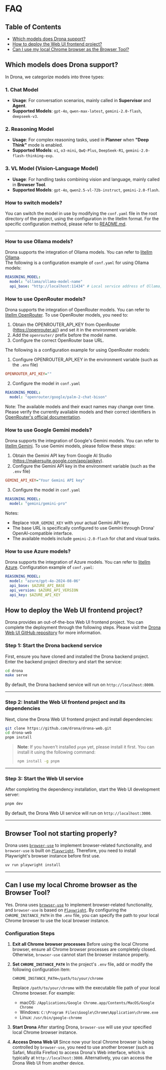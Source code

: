 # FAQ

## Table of Contents

- [Which models does Drona support?](#which-models-does-drona-support)
- [How to deploy the Web UI frontend project?](#how-to-deploy-the-web-ui-frontend-project)
- [Can I use my local Chrome browser as the Browser Tool?](#can-i-use-my-local-chrome-browser-as-the-browser-tool)

## Which models does Drona support?

In Drona, we categorize models into three types:

### 1. **Chat Model**
- **Usage**: For conversation scenarios, mainly called in **Supervisor** and **Agent**.
- **Supported Models**: `gpt-4o`, `qwen-max-latest`, `gemini-2.0-flash`, `deepseek-v3`.

### 2. **Reasoning Model**
- **Usage**: For complex reasoning tasks, used in **Planner** when **"Deep Think"** mode is enabled.
- **Supported Models**: `o1`, `o3-mini`, `QwQ-Plus`, `DeepSeek-R1`, `gemini-2.0-flash-thinking-exp`.

### 3. **VL Model** (Vision-Language Model)
- **Usage**: For handling tasks combining vision and language, mainly called in **Browser Tool**.
- **Supported Models**: `gpt-4o`, `qwen2.5-vl-72b-instruct`, `gemini-2.0-flash`.

### How to switch models?
You can switch the model in use by modifying the `conf.yaml` file in the root directory of the project, using the configuration in the litellm format. For the specific configuration method, please refer to [README.md](https://github.com/drona/drona/blob/main/README.md).

---

### How to use Ollama models?

Drona supports the integration of Ollama models. You can refer to [litellm Ollama](https://docs.litellm.ai/docs/providers/ollama). <br>
The following is a configuration example of `conf.yaml` for using Ollama models:

```yaml
REASONING_MODEL:
  model: "ollama/ollama-model-name"
  api_base: "http://localhost:11434" # Local service address of Ollama, which can be started/viewed via ollama serve
```

### How to use OpenRouter models?

Drona supports the integration of OpenRouter models. You can refer to [litellm OpenRouter](https://docs.litellm.ai/docs/providers/openrouter). To use OpenRouter models, you need to:
1. Obtain the OPENROUTER_API_KEY from OpenRouter (https://openrouter.ai/) and set it in the environment variable.
2. Add the `openrouter/` prefix before the model name.
3. Configure the correct OpenRouter base URL.

The following is a configuration example for using OpenRouter models:
1. Configure OPENROUTER_API_KEY in the environment variable (such as the `.env` file)
```ini
OPENROUTER_API_KEY=""
```
2. Configure the model in `conf.yaml`
```yaml
REASONING_MODEL:
  model: "openrouter/google/palm-2-chat-bison"
```

Note: The available models and their exact names may change over time. Please verify the currently available models and their correct identifiers in [OpenRouter's official documentation](https://openrouter.ai/docs).

### How to use Google Gemini models?

Drona supports the integration of Google's Gemini models. You can refer to [litellm Gemini](https://docs.litellm.ai/docs/providers/gemini). To use Gemini models, please follow these steps:

1. Obtain the Gemini API key from Google AI Studio (https://makersuite.google.com/app/apikey).
2. Configure the Gemini API key in the environment variable (such as the `.env` file)
```ini
GEMINI_API_KEY="Your Gemini API key"
```
3. Configure the model in `conf.yaml`
```yaml
REASONING_MODEL:
  model: "gemini/gemini-pro"
```

Notes:
- Replace `YOUR_GEMINI_KEY` with your actual Gemini API key.
- The base URL is specifically configured to use Gemini through Drona' OpenAI-compatible interface.
- The available models include `gemini-2.0-flash` for chat and visual tasks.

### How to use Azure models?

Drona supports the integration of Azure models. You can refer to [litellm Azure](https://docs.litellm.ai/docs/providers/azure). Configuration example of `conf.yaml`:
```yaml
REASONING_MODEL:
  model: "azure/gpt-4o-2024-08-06"
  api_base: $AZURE_API_BASE
  api_version: $AZURE_API_VERSION
  api_key: $AZURE_API_KEY
``` 

## How to deploy the Web UI frontend project?

Drona provides an out-of-the-box Web UI frontend project. You can complete the deployment through the following steps. Please visit the [Drona Web UI GitHub repository](https://github.com/drona/drona-web) for more information.

### Step 1: Start the Drona backend service

First, ensure you have cloned and installed the Drona backend project. Enter the backend project directory and start the service:

```bash
cd drona
make serve
```

By default, the Drona backend service will run on `http://localhost:8000`.

---

### Step 2: Install the Web UI frontend project and its dependencies

Next, clone the Drona Web UI frontend project and install dependencies:

```bash
git clone https://github.com/drona/drona-web.git
cd drona-web
pnpm install
```

> **Note**: If you haven't installed `pnpm` yet, please install it first. You can install it using the following command:
> ```bash
> npm install -g pnpm
> ```

---

### Step 3: Start the Web UI service

After completing the dependency installation, start the Web UI development server:

```bash
pnpm dev
```

By default, the Drona Web UI service will run on `http://localhost:3000`.

---

## Browser Tool not starting properly?

Drona uses [`browser-use`](https://github.com/browser-use/browser-use) to implement browser-related functionality, and `browser-use` is built on [`Playwright`](https://playwright.dev/python). Therefore, you need to install Playwright's browser instance before first use.

```bash
uv run playwright install
```

---

## Can I use my local Chrome browser as the Browser Tool?

Yes. Drona uses [`browser-use`](https://github.com/browser-use/browser-use) to implement browser-related functionality, and `browser-use` is based on [`Playwright`](https://playwright.dev/python). By configuring the `CHROME_INSTANCE_PATH` in the `.env` file, you can specify the path to your local Chrome browser to use the local browser instance.

### Configuration Steps

1. **Exit all Chrome browser processes**
   Before using the local Chrome browser, ensure all Chrome browser processes are completely closed. Otherwise, `browser-use` cannot start the browser instance properly.

2. **Set `CHROME_INSTANCE_PATH`**
   In the project's `.env` file, add or modify the following configuration item:
   ```plaintext
   CHROME_INSTANCE_PATH=/path/to/your/chrome
   ```
   Replace `/path/to/your/chrome` with the executable file path of your local Chrome browser. For example:
   - macOS: `/Applications/Google Chrome.app/Contents/MacOS/Google Chrome`
   - Windows: `C:\Program Files\Google\Chrome\Application\chrome.exe`
   - Linux: `/usr/bin/google-chrome`

3. **Start Drona**
   After starting Drona, `browser-use` will use your specified local Chrome browser instance.

4. **Access Drona Web UI**
   Since now your local Chrome browser is being controlled by `browser-use`, you need to use another browser (such as Safari, Mozilla Firefox) to access Drona's Web interface, which is typically at `http://localhost:3000`. Alternatively, you can access the Drona Web UI from another device.

